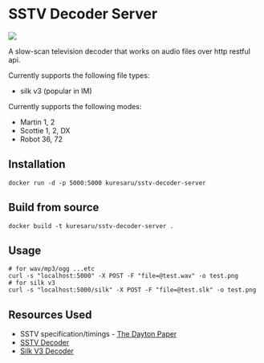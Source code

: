 SSTV Decoder Server
============

![](https://raw.githubusercontent.com/colaclanth/sstv/master/examples/m1.png)

A slow-scan television decoder that works on audio files over http restful api.

Currently supports the following file types:
* silk v3 (popular in IM)


Currently supports the following modes:
* Martin 1, 2
* Scottie 1, 2, DX
* Robot 36, 72

Installation
------------

```shell
docker run -d -p 5000:5000 kuresaru/sstv-decoder-server
```

Build from source
-----------------

```shell
docker build -t kuresaru/sstv-decoder-server .
```

Usage
-----

```shell
# for wav/mp3/ogg ...etc
curl -s "localhost:5000" -X POST -F "file=@test.wav" -o test.png
# for silk v3
curl -s "localhost:5000/silk" -X POST -F "file=@test.slk" -o test.png
```

Resources Used
--------------

* SSTV specification/timings - [The Dayton Paper](http://webcache.googleusercontent.com/search?q=cache:GzP65FlYEtwJ:www.barberdsp.com/downloads/Dayton%2520Paper.pdf)
* [SSTV Decoder](https://github.com/colaclanth/sstv)
* [Silk V3 Decoder](https://github.com/kn007/silk-v3-decoder)
